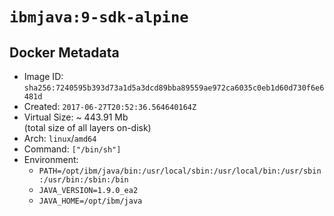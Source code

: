 # `ibmjava:9-sdk-alpine`

## Docker Metadata

- Image ID: `sha256:7240595b393d73a1d5a3dcd89bba89559ae972ca6035c0eb1d60d730f6e6481d`
- Created: `2017-06-27T20:52:36.564640164Z`
- Virtual Size: ~ 443.91 Mb  
  (total size of all layers on-disk)
- Arch: `linux`/`amd64`
- Command: `["/bin/sh"]`
- Environment:
  - `PATH=/opt/ibm/java/bin:/usr/local/sbin:/usr/local/bin:/usr/sbin:/usr/bin:/sbin:/bin`
  - `JAVA_VERSION=1.9.0_ea2`
  - `JAVA_HOME=/opt/ibm/java`
